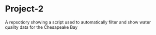 # Project-2
A repsotiory showing a script used to automatically filter and show water quality data for the Chesapeake Bay
